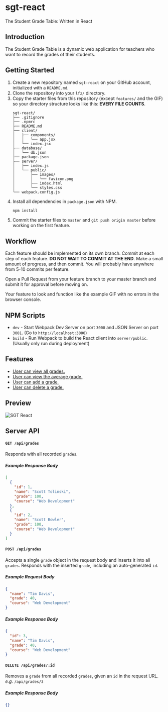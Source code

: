# sgt-react

The Student Grade Table: Written in React

## Introduction

The Student Grade Table is a dynamic web application for teachers who want to record the grades of their students.

## Getting Started

1. Create a new repository named `sgt-react` on your GitHub account, initialized with a `README.md`.
1. Clone the repository into your `lfz/` directory.
1. Copy the starter files from this repository (except `features/` and the GIF) so your directory structure looks like this: **EVERY FILE COUNTS**.
    ```
    sgt-react/
    ├── .gitignore
    ├── .npmrc
    ├── README.md
    ├── client/
    │   ├── components/
    │   │   └── app.jsx
    │   └── index.jsx
    ├── database/
    │   └── db.json
    ├── package.json
    ├── server/
    │   ├── index.js
    │   └── public/
    │       ├── images/
    │       │   └── favicon.png
    │       ├── index.html
    │       └── styles.css
    └── webpack.config.js
    ```
1. Install all dependencies in `package.json` with NPM.
    ```bash
    npm install
    ```
1. Commit the starter files to `master` and `git push origin master` before working on the first feature.

## Workflow

Each feature should be implemented on its own branch. Commit at each step of each feature. **DO NOT WAIT TO COMMIT AT THE END**. Make a small amount of progress, and then commit. You will probably have anywhere from 5-10 commits per feature.

Open a Pull Request from your feature branch to your master branch and submit it for approval before moving on.

Your feature to look and function like the example GIF with no errors in the browser console.

## NPM Scripts

- `dev` - Start Webpack Dev Server on port `3000` and JSON Server on port `3001`. (Go to `http://localhost:3000`)
- `build` - Run Webpack to build the React client into `server/public`. (Usually only run during deployment)

## Features

- [User can view all grades.](features/user-can-view-all-grades.md)
- [User can view the average grade.](features/user-can-view-the-average-grade.md)
- [User can add a grade.](features/user-can-add-a-grade.md)
- [User can delete a grade.](features/user-can-delete-a-grade.md)

## Preview

![SGT React](sgt-react.gif)

## Server API

#### `GET /api/grades`

Responds with all recorded `grades`.

##### Example Response Body

```json
[
  {
    "id": 1,
    "name": "Scott Tolinski",
    "grade": 100,
    "course": "Web Development"
  },
  {
    "id": 2,
    "name": "Scott Bowler",
    "grade": 100,
    "course": "Web Development"
  }
]
```

#### `POST /api/grades`

Accepts a single `grade` object in the request body and inserts it into all `grades`. Responds with the inserted `grade`, including an auto-generated `id`.

##### Example Request Body

```json
{
  "name": "Tim Davis",
  "grade": 40,
  "course": "Web Development"
}
```

##### Example Response Body

```json
{
  "id": 3,
  "name": "Tim Davis",
  "grade": 40,
  "course": "Web Development"
}
```

#### `DELETE /api/grades/:id`

Removes a `grade` from all recorded `grades`, given an `id` in the request URL. _e.g._ `/api/grades/3`

##### Example Response Body

```json
{}
```
